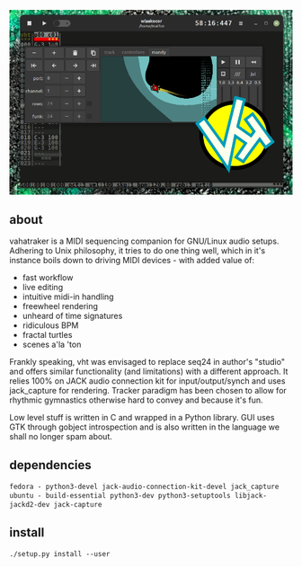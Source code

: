 ![vht header](/data/vht_header.png)
## about
vahatraker is a MIDI sequencing companion
for GNU/Linux audio setups. Adhering to Unix philosophy,
it tries to do one thing well, which in it's instance boils
down to driving MIDI devices - with added value of:

- fast workflow
- live editing
- intuitive midi-in handling
- freewheel rendering
- unheard of time signatures
- ridiculous BPM
- fractal turtles
- scenes a'la 'ton

Frankly speaking, vht was envisaged to replace seq24 in author's "studio" and offers
similar functionality (and limitations) with a different approach. It relies 100% on
JACK audio connection kit for input/output/synch and uses jack_capture for rendering.
Tracker paradigm has been chosen to allow for rhythmic gymnastics otherwise hard to
convey and because it's fun.

Low level stuff is written in C and wrapped in a Python library. GUI uses
GTK through gobject introspection and is also written in the language we shall
no longer spam about.

## dependencies
```
fedora - python3-devel jack-audio-connection-kit-devel jack_capture
ubuntu - build-essential python3-dev python3-setuptools libjack-jackd2-dev jack-capture
```

## install
```
./setup.py install --user
```
